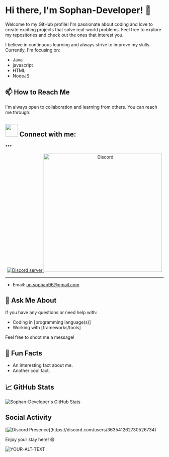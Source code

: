 # Hi there, I'm Sophan-Developer! 👋

Welcome to my GitHub profile! I'm passionate about coding and love to create exciting projects that solve real-world problems. Feel free to explore my repositories and check out the ones that interest you.
<!--
## 🔭 Current Projects

- [Project 1](link-to-project-1): A brief description of Project 1.
- [Project 2](link-to-project-2): A brief description of Project 2.
- ...

## 🌱 What I'm Currently Learning
-->
I believe in continuous learning and always strive to improve my skills. Currently, I'm focusing on:

- Java
- javascript
- HTML
- NodeJS

## 📫 How to Reach Me

I'm always open to collaboration and learning from others. You can reach me through:

<h2 align="left"><img src='https://raw.githubusercontent.com/ShahriarShafin/ShahriarShafin/main/Assets/handshake.gif' width="40"> Connect with me:</h2>
<div align="left">
***
<p align="center">
  <a href="https://discord.gg/w5yYDqRVme"><img src="https://discordapp.com/api/guilds/625977459845890049/widget.png?style=banner2" alt="Discord server">
  </a>
  <a href="https://discord.com/users/363541262730526734">
    <img src="https://discord.c99.nl/widget/theme-2/363541262730526734.png" width = 376,5px alt="Discord"/>
  </a>
</p>


***
<!-- 
 [![Discord](https://img.shields.io/badge/Discord-%230167ff.svg?style=for-the-badge&logo=discord&logoColor=white)](htttps://discord.gg/https://discord.gg/VzGNhtmmfB)
 [![Email](https://img.shields.io/badge/Gmail-%23FF4500.svg?style=for-the-badge&logo=gmail&logoColor=white)](un.sophan96@gmail.com)
 -->
- Email: un.sophan96@gmail.com

<!--
- LinkedIn: [Sophan Developer](https://www.linkedin.com/in/sophan-dev)
- Twitter: [@sophan_dev](https://twitter.com/sophan_dev)
-->
## 💬 Ask Me About

If you have any questions or need help with:

- Coding in [programming language(s)]
- Working with [frameworks/tools]

Feel free to shoot me a message!

## 🚀 Fun Facts

- An interesting fact about me.
- Another cool fact.

## 📈 GitHub Stats

![Sophan-Developer's GitHub Stats](https://github-readme-stats.vercel.app/api?username=Sophan-Developer&show_icons=true&count_private=true&hide=prs&theme=radical)

## Social Activity
[![Discord Presence](https://lanyard-profile-readme.vercel.app/api/363541262730526734?theme=light&bg=809ecf&animated=false&hideDiscrim=true&borderRadius=30px&idleMessage=Probably%20doing%20something%20else...)](https://discord.com/users/363541262730526734)


Enjoy your stay here! 😄



<picture>
 <source media="(prefers-color-scheme: dark)" srcset="YOUR-DARKMODE-IMAGE">
 <source media="(prefers-color-scheme: light)" srcset="YOUR-LIGHTMODE-IMAGE">
 <img alt="YOUR-ALT-TEXT" src="YOUR-DEFAULT-IMAGE">
</picture>

<!--
**Sophan-Developer/Sophan-developer** is a ✨ _special_ ✨ repository because its `README.md` (this file) appears on your GitHub profile.
## 🎵 Favorite Quote

"Your favorite song is not your favorite song until you've listened to it a hundred times without getting tired of it." - Unknown
Here are some ideas to get you started:

- 🔭 I’m currently working on ...
- 🌱 I’m currently learning ...
- 👯 I’m looking to collaborate on ...
- 🤔 I’m looking for help with ...
- 💬 Ask me about ...
- 📫 How to reach me: ...
- 😄 Pronouns: ...
- ⚡ Fun fact: ...
-->
